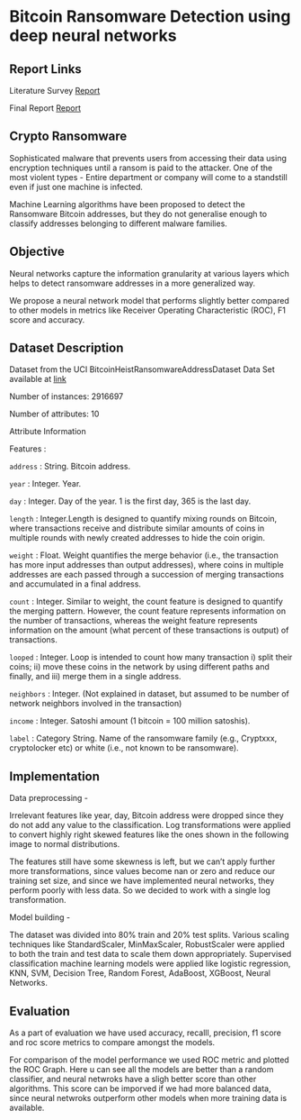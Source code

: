 # Bitcoin Ransomware Detection using deep neural networks

## Report Links
Literature Survey [Report](https://drive.google.com/file/d/11vb0aNbmLAiJf4WmARSgy5_DmnAvYWKn/view?usp=sharing)

Final Report [Report](https://github.com/iVishalr/Bitcoin-Ransomware-Detection/blob/main/Bitcoin-Ransomware-Detection.pdf)

## Crypto Ransomware

Sophisticated malware that prevents users from accessing their data using encryption techniques until a ransom is paid to the attacker. 
One of the most violent types - Entire department or company will come to a standstill even if just one machine is infected. 

Machine Learning algorithms have been proposed to detect the Ransomware Bitcoin addresses, but they do not generalise enough to classify addresses belonging to different malware families. 

## Objective

Neural networks capture the information granularity at various layers which helps to detect ransomware addresses in a more generalized way.

We propose a neural network model that performs slightly better compared to other models in metrics like Receiver Operating Characteristic (ROC), F1 score and accuracy.

## Dataset Description

Dataset from the UCI BitcoinHeistRansomwareAddressDataset Data Set available at [link](http://archive.ics.uci.edu/ml/datasets/BitcoinHeistRansomwareAddressDataset)

Number of instances: 2916697

Number of attributes: 10

Attribute Information

Features :

`address` : String. Bitcoin address.

`year` : Integer. Year.

`day` : Integer. Day of the year. 1 is the first day, 365 is the last day.

`length` : Integer.Length is designed to quantify mixing rounds on Bitcoin, where transactions receive and distribute similar amounts of coins in multiple rounds with newly created addresses to hide the coin origin.

`weight` : Float. Weight quantifies the merge behavior (i.e., the transaction has more input addresses than output addresses), where coins in multiple addresses are each passed through a succession of merging transactions and accumulated in a final address.

`count` : Integer. Similar to weight, the count feature is designed to quantify the merging pattern. However, the count feature represents information on the number of transactions, whereas the weight feature represents information on the amount (what percent of these transactions is output) of transactions.

`looped` : Integer. Loop is intended to count how many transaction i) split their coins; ii) move these coins in the network by using different paths and finally, and iii) merge them in a single address. 

`neighbors` : Integer. (Not explained in dataset, but assumed to be number of network neighbors involved in the transaction) 

`income` : Integer. Satoshi amount (1 bitcoin = 100 million satoshis).

`label` : Category String. Name of the ransomware family (e.g., Cryptxxx, cryptolocker etc) or white (i.e., not known to be ransomware).

## Implementation

Data preprocessing - 

Irrelevant features like year, day, Bitcoin address were dropped since they do not add any value to the classification. 
Log transformations were applied to convert highly right skewed features like the ones shown in the following image to normal distributions.

The features still have some skewness is left, but we can’t apply further more transformations, since values become nan or zero and reduce our training set size, and since we have implemented neural networks, they perform poorly with less data. So we decided to work with a single log transformation.

Model building -

The dataset was divided into 80% train and 20% test splits. Various scaling techniques like StandardScaler, MinMaxScaler, RobustScaler were applied to both the train and test data to scale them down appropriately.
Supervised classification machine learning models were applied like logistic regression, KNN, SVM, Decision Tree, Random Forest, AdaBoost, XGBoost, Neural Networks.

## Evaluation

As a part of evaluation we have used accuracy, recalll, precision, f1 score and roc score metrics to compare amongst the models.

For comparison of the model performance we used ROC metric and plotted the ROC Graph. Here u can see all the models are better than a random classifier, and neural netwroks have a sligh better score than other algorithms. This score can be imporved if we had more balanced data, since neural netwroks outperform other models when more training data is available.





